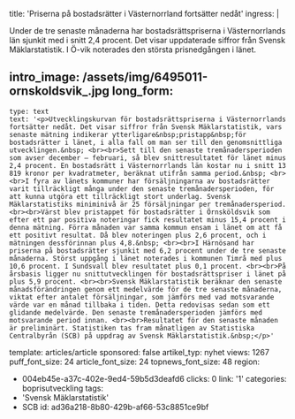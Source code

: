 title: 'Priserna på bostadsrätter i Västernorrland fortsätter nedåt'
ingress: |
  <p>Under de tre senaste månaderna har bostadsrättspriserna i Västernorrlands län sjunkit med i snitt 2,4 procent. Det visar uppdaterade siffror från Svensk Mäklarstatistik. I Ö-vik noterades den största prisnedgången i länet.
  </p>
  
intro_image: /assets/img/6495011-ornskoldsvik_.jpg
long_form:
  -
    type: text
    text: '<p>Utvecklingskurvan för bostadsrättspriserna i Västernorrlands fortsätter nedåt. Det visar siffror från Svensk Mäklarstatistik, vars senaste mätning indikerar ytterligare&nbsp;pristapp&nbsp;för bostadsrätter i länet, i alla fall om man ser till den genomsnittliga utvecklingen.&nbsp; <br><br>Sett till den senaste tremånadersperioden som avser december – februari, så blev snittresultatet för länet minus 2,4 procent. En bostadsrätt i Västernorrlands län kostar nu i snitt 13 819 kronor per kvadratmeter, beräknat utifrån samma period.&nbsp; <br><br>I fyra av länets kommuner har försäljningarna av bostadsrätter varit tillräckligt många under den senaste tremånadersperioden, för att kunna utgöra ett tillräckligt stort underlag. Svensk Mäklarstatistiks miniminivå är 25 försäljningar per tremånadersperiod. <br><br>Värst blev pristappet för bostadsrätter i Örnsköldsvik som efter ett par positiva noteringar fick resultatet minus 15,4 procent i denna mätning. Förra månaden var samma kommun ensam i länet om att få ett positivt resultat. Då blev noteringen plus 2,6 procent, och i mätningen dessförinnan plus 4,8.&nbsp; <br><br>I Härnösand har priserna på bostadsrätter sjunkit med 6,2 procent under de tre senaste månaderna. Störst uppgång i länet noterades i kommunen Timrå med plus 10,6 procent. I Sundsvall blev resultatet plus 0,1 procent. <br><br>På årsbasis ligger nu snittutvecklingen för bostadsrättspriser i länet på plus 5,9 procent. <br><br>Svensk Mäklarstatistik beräknar den senaste månadsförändringen genom ett medelvärde för de tre senaste månaderna, viktat efter antalet försäljningar, som jämförs med vad motsvarande värde var en månad tillbaka i tiden. Detta redovisas sedan som ett glidande medelvärde. Den senaste tremånadersperioden jämförs med motsvarande period innan. <br><br>Resultatet för den senaste månaden är preliminärt. Statistiken tas fram månatligen av Statistiska Centralbyrån (SCB) på uppdrag av Svensk Mäklarstatistik.&nbsp;</p>'
template: articles/article
sponsored: false
artikel_typ: nyhet
views: 1267
puff_font_size: 24
article_font_size: 24
topnews_font_size: 48
region:
  - 004eb45e-a37c-402e-9ed4-59b5d3deafd6
clicks: 0
link: '1'
categories: boprisutveckling
tags:
  - 'Svensk Mäklarstatistik'
  - SCB
id: ad36a218-8b80-429b-af66-53c8851ce9bf
